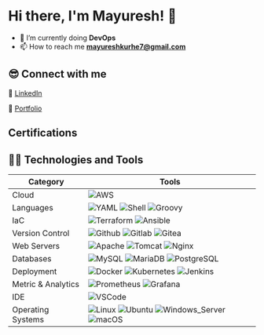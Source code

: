 # Hi there, I'm Mayuresh! 👋

- 🌱 I’m currently doing **DevOps**
- 📫 How to reach me **mayureshkurhe7@gmail.com**

## 😎 Connect with me

🔗 [LinkedIn][linkedin]

💼 [Portfolio](https://mayureshkurheportfolio.framer.website/)

## Certifications



## 👨‍💻 Technologies and Tools

| Category           | Tools                                                                                                                                                                                                                                                                                                                                                                                                                      |
| ------------------ | -------------------------------------------------------------------------------------------------------------------------------------------------------------------------------------------------------------------------------------------------------------------------------------------------------------------------------------------------------------------------------------------------------------------------- |
| Cloud              | ![AWS](https://img.shields.io/badge/Amazon_AWS-232F3E?style=for-the-badge&logo=amazon-aws&logoColor=white)                                                                                                                                                                                                                                                                                                                   |
| Languages          | ![YAML](https://img.shields.io/badge/YAML-1F1F1F?style=for-the-badge&logo=yaml&logoColor=white) ![Shell](https://img.shields.io/badge/shell_script-121011?style=for-the-badge&logo=gnu-bash&logoColor=white) ![Groovy](https://img.shields.io/badge/Groovy-4298B8?style=for-the-badge&logo=groovy&logoColor=white)                                                                                                               |
| IaC                | ![Terraform](https://img.shields.io/badge/terraform-623CE4?style=for-the-badge&logo=terraform&logoColor=white) ![Ansible](https://img.shields.io/badge/Ansible-003478?style=for-the-badge&logo=ansible&logoColor=white)                                                                                                                                                                                                        |
| Version Control    | ![Github](https://img.shields.io/badge/GitHub-181717?style=for-the-badge&logo=github&logoColor=white) ![Gitlab](https://img.shields.io/badge/GitLab-330F63?style=for-the-badge&logo=gitlab&logoColor=white) ![Gitea](https://img.shields.io/badge/Gitea-8D1F21?style=for-the-badge&logo=gitea&logoColor=white)                                                                                                                   |
| Web Servers        | ![Apache](https://img.shields.io/badge/apache-D42029?style=for-the-badge&logo=apache&logoColor=white) ![Tomcat](https://img.shields.io/badge/Apache_Tomcat-F8DC75?style=for-the-badge&logo=apache-tomcat&logoColor=black) ![Nginx](https://img.shields.io/badge/nginx-009639?style=for-the-badge&logo=nginx&logoColor=white)                                                                                                     |
| Databases          | ![MySQL](https://img.shields.io/badge/MySQL-4479A1?style=for-the-badge&logo=mysql&logoColor=white) ![MariaDB](https://img.shields.io/badge/MariaDB-003545?style=for-the-badge&logo=mariadb&logoColor=white) ![PostgreSQL](https://img.shields.io/badge/PostgreSQL-316192?style=for-the-badge&logo=postgresql&logoColor=white)                                                                                                    |
| Deployment         | ![Docker](https://img.shields.io/badge/Docker-2496ED?style=for-the-badge&logo=docker&logoColor=white) ![Kubernetes](https://img.shields.io/badge/Kubernetes-326CE5?style=for-the-badge&logo=kubernetes&logoColor=white) ![Jenkins](https://img.shields.io/badge/Jenkins-D24939?style=for-the-badge&logo=Jenkins&logoColor=white)                                                                                                 |
| Metric & Analytics | ![Prometheus](https://img.shields.io/badge/Prometheus-E6522C?style=for-the-badge&logo=prometheus&logoColor=white) ![Grafana](https://img.shields.io/badge/Grafana-F46800?style=for-the-badge&logo=grafana&logoColor=white)                                                                                                                                                                                                     |
| IDE                | ![VSCode](https://img.shields.io/badge/Visual_Studio_Code-0078D4?style=for-the-badge&logo=visual-studio-code&logoColor=white)                                                                                                                                                                                                                                                                                                |
| Operating Systems  | ![Linux](https://img.shields.io/badge/Linux-000000?style=for-the-badge&logo=linux&logoColor=white) ![Ubuntu](https://img.shields.io/badge/Ubuntu-E95420?style=for-the-badge&logo=ubuntu&logoColor=white) ![Windows_Server](https://img.shields.io/badge/Windows_Server-0078D4?style=for-the-badge&logo=windows&logoColor=white) ![macOS](https://img.shields.io/badge/macOS-000000?style=for-the-badge&logo=apple&logoColor=white) |

[instagram]: https://instagram.com/
[linkedin]: https://www.linkedin.com/in/mayuresh-kurhe

